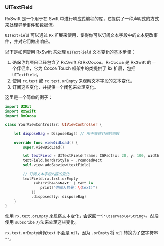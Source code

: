 ### UITextField

RxSwift 是一个用于在 Swift 中进行响应式编程的库，它提供了一种声明式的方式来处理异步事件和数据流。

`UITextField` 可以通过 `Rx` 扩展来使用，使得你可以订阅文本字段中的文本更改事件，并对它们做出响应。

以下是如何使用 RxSwift 来处理 `UITextField` 文本变化的基本步骤：

1. 确保你的项目已经包含了 RxSwift 和 RxCocoa。RxCocoa 是 RxSwift 的一个伴侣库，它为 Cocoa Touch 框架中的类提供了 Rx 扩展，包括 `UITextField`。
3. 使用 `rx.text` 或 `rx.text.orEmpty` 来观察文本字段的文本变化。
5. 订阅这些变化，并提供一个闭包来处理变化。

这里是一个简单的例子：

```swift
import UIKit
import RxSwift
import RxCocoa

class YourViewController: UIViewController {

    let disposeBag = DisposeBag() // 用于管理订阅的销毁

    override func viewDidLoad() {
        super.viewDidLoad()

        let textField = UITextField(frame: CGRect(x: 20, y: 100, width: 280, height: 40))
        textField.borderStyle = .roundedRect
        self.view.addSubview(textField)

        // 订阅文本字段内容的变化
        textField.rx.text.orEmpty
            .subscribe(onNext: { text in
                print("你输入的是：\(text)")
            })
            .disposed(by: disposeBag)
    }
}
```

使用 `rx.text.orEmpty` 来观察文本变化，会返回一个 `Observable<String>`。然后使用 `subscribe` 方法来处理这些变化。

`rx.text.orEmpty`确保`text` 不会是 `nil`，因为 `.orEmpty` 将 `nil` 转换为了空字符串 `""`。